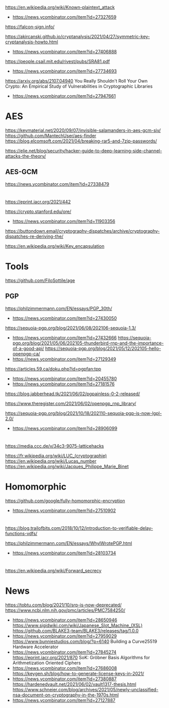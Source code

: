 https://en.wikipedia.org/wiki/Known-plaintext_attack
* https://news.ycombinator.com/item?id=27327659

https://falcon-sign.info/

https://akircanski.github.io/cryptanalysis/2021/04/27/symmetric-key-cryptanalysis-howto.html
* https://news.ycombinator.com/item?id=27406888

https://people.csail.mit.edu/rivest/pubs/SRA81.pdf
* https://news.ycombinator.com/item?id=27734693

https://arxiv.org/abs/2107.04940 You Really Shouldn't Roll Your Own Crypto: An Empirical Study of Vulnerabilities in Cryptographic Libraries
* https://news.ycombinator.com/item?id=27947661

# AES

https://keymaterial.net/2020/09/07/invisible-salamanders-in-aes-gcm-siv/
https://github.com/MantechUser/aes-finder
https://blog.elcomsoft.com/2021/04/breaking-rar5-and-7zip-passwords/

https://elie.net/blog/security/hacker-guide-to-deep-learning-side-channel-attacks-the-theory/

## AES-GCM
https://news.ycombinator.com/item?id=27338479

#
https://eprint.iacr.org/2021/442

https://crypto.stanford.edu/ore/
* https://news.ycombinator.com/item?id=11903356

https://buttondown.email/cryptography-dispatches/archive/cryptography-dispatches-re-deriving-the/

https://en.wikipedia.org/wiki/Key_encapsulation

# Tools
https://github.com/FiloSottile/age

## PGP
https://philzimmermann.com/EN/essays/PGP_30th/
* https://news.ycombinator.com/item?id=27430050

https://sequoia-pgp.org/blog/2021/06/08/202106-sequoia-1.3/
* https://news.ycombinator.com/item?id=27432666
https://sequoia-pgp.org/blog/2021/05/06/202105-thunderbird-rnp-and-the-importance-of-a-good-api/
https://sequoia-pgp.org/blog/2021/05/12/202105-hello-openpgp-ca/
* https://news.ycombinator.com/item?id=27129349

https://articles.59.ca/doku.php?id=pgpfan:tpp
* https://news.ycombinator.com/item?id=20455780
* https://news.ycombinator.com/item?id=27181576

https://blog.jabberhead.tk/2021/06/02/pgpainless-0-2-released/

https://www.theregister.com/2021/06/02/openpgp_rnp_library/

https://sequoia-pgp.org/blog/2021/10/18/202110-sequoia-pgp-is-now-lgpl-2.0/
* https://news.ycombinator.com/item?id=28906099

#
https://media.ccc.de/v/34c3-9075-latticehacks

https://fr.wikipedia.org/wiki/LUC_(cryptographie)
https://en.wikipedia.org/wiki/Lucas_number
https://en.wikipedia.org/wiki/Jacques_Philippe_Marie_Binet

# Homomorphic
https://github.com/google/fully-homomorphic-encryption
* https://news.ycombinator.com/item?id=27510902

#
https://blog.trailofbits.com/2018/10/12/introduction-to-verifiable-delay-functions-vdfs/


https://philzimmermann.com/EN/essays/WhyIWrotePGP.html
* https://news.ycombinator.com/item?id=28103734

#
https://en.wikipedia.org/wiki/Forward_secrecy

# News
https://tobtu.com/blog/2021/10/srp-is-now-deprecated/
https://www.ncbi.nlm.nih.gov/pmc/articles/PMC7584250/
* https://news.ycombinator.com/item?id=28650946
https://www.sigidwiki.com/wiki/Japanese_Slot_Machine_(XSL)
https://github.com/BLAKE3-team/BLAKE3/releases/tag/1.0.0
* https://news.ycombinator.com/item?id=27959029
https://www.bunniestudios.com/blog/?p=6140 Building a Curve25519 Hardware Accelerator
* https://news.ycombinator.com/item?id=27845274
https://eprint.iacr.org/2021/870 SoK: Gröbner Basis Algorithms for Arithmetization Oriented Ciphers
* https://news.ycombinator.com/item?id=27686008
https://keygen.sh/blog/how-to-generate-license-keys-in-2021/
* https://news.ycombinator.com/item?id=27380887
https://hardenedvault.net/2021/06/02/vault1317-thesis.html
https://www.schneier.com/blog/archives/2021/05/newly-unclassified-nsa-document-on-cryptography-in-the-1970s.html
* https://news.ycombinator.com/item?id=27127887